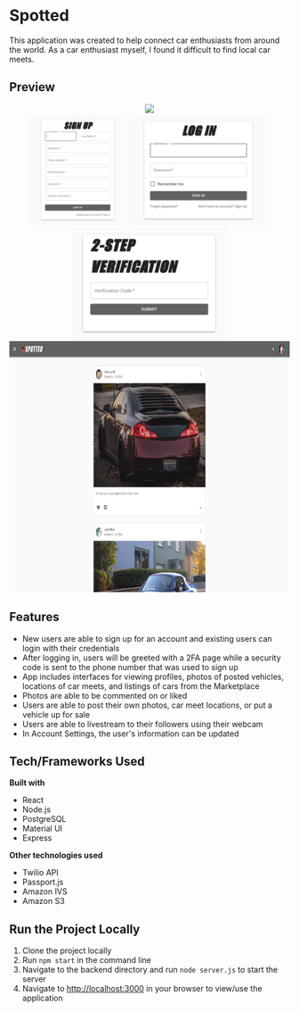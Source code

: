 # Spotted
This application was created to help connect car enthusiasts from around the world.
As a car enthusiast myself, I found it difficult to find local car meets.

## Preview
<div align="center">
  <img src="https://github.com/meekoder/spotted/blob/master/readme_assets/landing.png?raw=true" height="450">
</div>
<div align="center">
  <img src="https://github.com/meekoder/spotted/blob/master/readme_assets/signup.png?raw=true" height="200">
  <img src="https://github.com/meekoder/spotted/blob/master/readme_assets/login.png?raw=true" height="200">
  <img src="https://github.com/meekoder/spotted/blob/master/readme_assets/2FA.png?raw=true" height="200">
</div>
<div align="center">
  <img src="https://github.com/meekoder/spotted/blob/master/readme_assets/home.png?raw=true" height="450">
</div>

## Features

- New users are able to sign up for an account and existing users can login with their credentials
- After logging in, users will be greeted with a 2FA page while a security code is sent to the phone number that was used to sign up
- App includes interfaces for viewing profiles, photos of posted vehicles, locations of car meets, and listings of cars from the Marketplace
- Photos are able to be commented on or liked
- Users are able to post their own photos, car meet locations, or put a vehicle up for sale
- Users are able to livestream to their followers using their webcam
- In Account Settings, the user's information can be updated

## Tech/Frameworks Used ##
__Built with__
- React
- Node.js
- PostgreSQL
- Material UI
- Express

__Other technologies used__
- Twilio API
- Passport.js
- Amazon IVS
- Amazon S3

## Run the Project Locally ##

1. Clone the project locally
2. Run ```npm start``` in the command line
3. Navigate to the backend directory and run ```node server.js``` to start the server
4. Navigate to [http://localhost:3000](http://localhost:3000) in your browser to view/use the application
